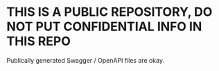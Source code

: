 # THIS IS A PUBLIC REPOSITORY, DO NOT PUT CONFIDENTIAL INFO IN THIS REPO

Publically generated Swagger / OpenAPI files are okay.
